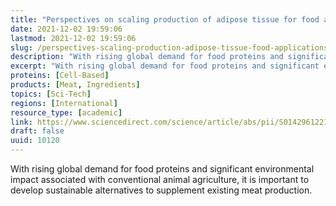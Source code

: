 ```yaml
---
title: "Perspectives on scaling production of adipose tissue for food applications"
date: 2021-12-02 19:59:06
lastmod: 2021-12-02 19:59:06
slug: /perspectives-scaling-production-adipose-tissue-food-applications
description: "With rising global demand for food proteins and significant environmental impact associated with conventional animal agriculture, it is important to develop sustainable alternatives to supplement existing meat&nbsp;production."
excerpt: "With rising global demand for food proteins and significant environmental impact associated with conventional animal agriculture, it is important to develop sustainable alternatives to supplement existing meat&nbsp;production."
proteins: [Cell-Based]
products: [Meat, Ingredients]
topics: [Sci-Tech]
regions: [International]
resource_type: [academic]
link: https://www.sciencedirect.com/science/article/abs/pii/S014296122100630X
draft: false
uuid: 10120
---
```

With rising global demand for food proteins and significant
environmental impact associated with conventional animal agriculture, it
is important to develop sustainable alternatives to supplement existing
meat production.
